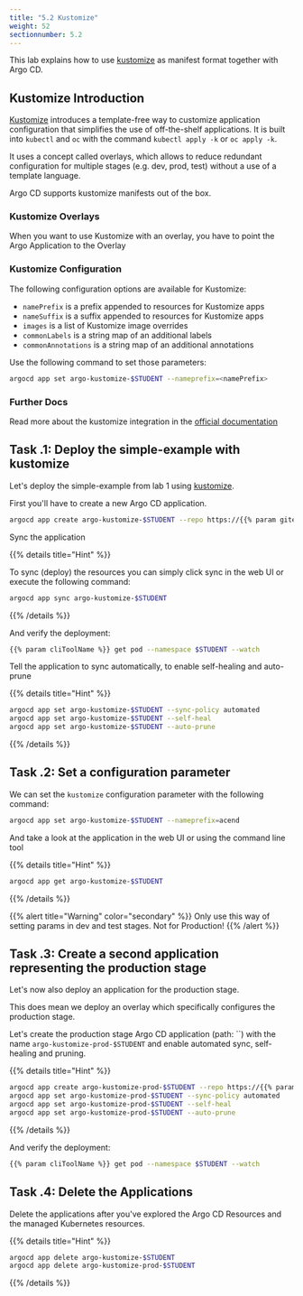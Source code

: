 ```yaml
---
title: "5.2 Kustomize"
weight: 52
sectionnumber: 5.2
---
```


This lab explains how to use [kustomize](https://kustomize.io/)  as manifest format together with Argo CD.


## Kustomize Introduction

[Kustomize](https://kustomize.io/) introduces a template-free way to customize application configuration that simplifies the use of off-the-shelf applications. It is built into `kubectl` and `oc` with the command `kubectl apply -k` or `oc apply -k`.

It uses a concept called overlays, which allows to reduce redundant configuration for multiple stages (e.g. dev, prod, test) without a use of a template language.

Argo CD supports kustomize manifests out of the box.


### Kustomize Overlays

When you want to use Kustomize with an overlay, you have to point the Argo Application to the Overlay


### Kustomize Configuration

The following configuration options are available for Kustomize:

* `namePrefix` is a prefix appended to resources for Kustomize apps
* `nameSuffix` is a suffix appended to resources for Kustomize apps
* `images` is a list of Kustomize image overrides
* `commonLabels` is a string map of an additional labels
* `commonAnnotations` is a string map of an additional annotations

Use the following command to set those parameters:

```bash
argocd app set argo-kustomize-$STUDENT --nameprefix=<namePrefix>
```


### Further Docs

Read more about the kustomize integration in the [official documentation](https://argo-cd.readthedocs.io/en/stable/user-guide/kustomize/)


## Task   .1: Deploy the simple-example with kustomize

Let's deploy the simple-example from lab 1 using [kustomize](https://github.com/acend/argocd-training-examples/tree/master/kustomize/simple-example).

First you'll have to create a new Argo CD application.

```bash
argocd app create argo-kustomize-$STUDENT --repo https://{{% param giteaUrl %}}/$STUDENT/argocd-training-examples.git --path 'kustomize/simple-example' --dest-server https://kubernetes.default.svc --dest-namespace $STUDENT
```

Sync the application

{{% details title="Hint" %}}

To sync (deploy) the resources you can simply click sync in the web UI or execute the following command:

```bash
argocd app sync argo-kustomize-$STUDENT
```
{{% /details %}}

And verify the deployment:

```bash
{{% param cliToolName %}} get pod --namespace $STUDENT --watch
```

Tell the application to sync automatically, to enable self-healing and auto-prune

{{% details title="Hint" %}}
```bash
argocd app set argo-kustomize-$STUDENT --sync-policy automated
argocd app set argo-kustomize-$STUDENT --self-heal
argocd app set argo-kustomize-$STUDENT --auto-prune
```
{{% /details %}}


## Task   .2: Set a configuration parameter

We can set the `kustomize` configuration parameter with the following command:

```bash
argocd app set argo-kustomize-$STUDENT --nameprefix=acend
```

And take a look at the application in the web UI or using the command line tool

{{% details title="Hint" %}}

```bash
argocd app get argo-kustomize-$STUDENT
```
{{% /details %}}

{{% alert title="Warning" color="secondary" %}}
Only use this way of setting params in dev and test stages. Not for Production!
{{% /alert %}}


## Task   .3: Create a second application representing the production stage

Let's now also deploy an application for the production stage.

This does mean we deploy an overlay which specifically configures the production stage.

Let's create the production stage Argo CD application (path: ``) with the name `argo-kustomize-prod-$STUDENT` and enable automated sync, self-healing and pruning.

{{% details title="Hint" %}}

```bash
argocd app create argo-kustomize-prod-$STUDENT --repo https://{{% param giteaUrl %}}/$STUDENT/argocd-training-examples.git --path 'kustomize/overlays-example/overlays/production' --dest-server https://kubernetes.default.svc --dest-namespace $STUDENT
argocd app set argo-kustomize-prod-$STUDENT --sync-policy automated
argocd app set argo-kustomize-prod-$STUDENT --self-heal
argocd app set argo-kustomize-prod-$STUDENT --auto-prune
```

{{% /details %}}

And verify the deployment:

```bash
{{% param cliToolName %}} get pod --namespace $STUDENT --watch
```


## Task   .4: Delete the Applications

Delete the applications after you've explored the Argo CD Resources and the managed Kubernetes resources.

{{% details title="Hint" %}}
```bash
argocd app delete argo-kustomize-$STUDENT
argocd app delete argo-kustomize-prod-$STUDENT
```
{{% /details %}}
